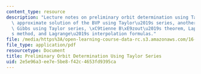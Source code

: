 ```yaml
---
content_type: resource
description: "Lecture notes on preliminary orbit determination using Taylor series,\
  \ approximate solution of the BVP using Taylor\u2019s series, another method of\
  \ Gibbs using Taylor series, \xC9tienne B\xE9zout\u2019s theorem, Laplace\u2019\
  s method, and Lagrange\u2019s interpolation formulas."
file: /media/https%3A/open-learning-course-data-rc.s3.amazonaws.com/16-346-astrodynamics-fall-2008/2e5e96a3ee7e5be8f42c4653fd9395ca_lec_18.pdf
file_type: application/pdf
resourcetype: Document
title: Preliminary Orbit Determination Using Taylor Series
uid: 2e5e96a3-ee7e-5be8-f42c-4653fd9395ca
---
```


